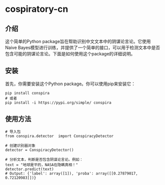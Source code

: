 # cospiratory-cn


## 介绍
这个简单的Python package旨在帮助识别中文文本中的阴谋论言论。它使用Naive Bayes模型进行训练，并提供了一个简单的接口，可以用于检测文本中是否包含可能的阴谋论言论。下面是如何使用这个package的详细说明。

## 安装
首先，你需要安装这个Python package。你可以使用pip来安装它：

```
pip install conspira
# 或者
pip install -i https://pypi.org/simple/ conspira

```

## 使用方法

```
# 导入包
from conspira.detector  import ConspiracyDetector

# 创建识别器对象
detector = ConspiracyDetector()

# 分析文本，判断是否包含阴谋论言论。例如：
text = "地球是平的，NASA在隐瞒真相！"
detector.predict(text)
# Output: {'label': array([1]), 'proba': array([[0.27879017, 0.72120983]])}
